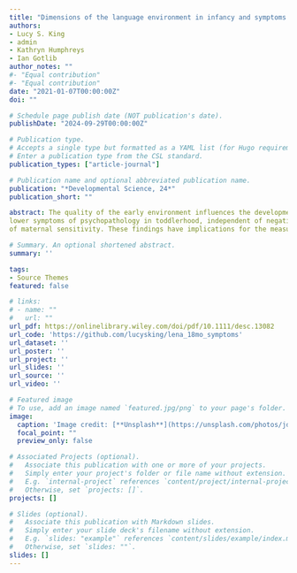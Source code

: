 ```yaml
---
title: "Dimensions of the language environment in infancy and symptoms of psychopathology in toddlerhood"
authors:
- Lucy S. King
- admin
- Kathryn Humphreys
- Ian Gotlib
author_notes: ""
#- "Equal contribution"
#- "Equal contribution"
date: "2021-01-07T00:00:00Z"
doi: ""

# Schedule page publish date (NOT publication's date).
publishDate: "2024-09-29T00:00:00Z"

# Publication type.
# Accepts a single type but formatted as a YAML list (for Hugo requirements).
# Enter a publication type from the CSL standard.
publication_types: ["article-journal"]

# Publication name and optional abbreviated publication name.
publication: "*Developmental Science, 24*"
publication_short: ""

abstract: The quality of the early environment influences the development of psychopathology. Children who are deprived of sufficient environmental enrichment in infancy may be at higher risk for developing symptoms of psychopathology in toddlerhood. In this study, we investigated the prospective association between naturalistic measures of adult language input obtained through passive monitoring of infants’ daily environments and emerging psychopathology in toddlerhood. In a sample of 100 mothers and their infants recruited from the community (mean age [range] = 6.73 [5–9] months), we used the Language ENvironment Analysis (LENA) system to measure multiple dimensions of infants’ language environments, including both the quantity and consistency of adult speech and conversational turns in infants’ daily lives as well as the quantity of infant vocalizations. Subsequently, during toddlerhood (mean age [range] = 18.29 [17–21] months), mothers reported on their children's symptoms of psychopathology. Infants who experienced more consistent adult speech and conversational turns had
lower symptoms of psychopathology in toddlerhood, independent of negative emotionality in infancy, maternal depressive symptoms, and laboratory-based measures
of maternal sensitivity. These findings have implications for the measurement of environmental factors that may confer risk and resilience to emerging psychopathology.

# Summary. An optional shortened abstract.
summary: ''

tags:
- Source Themes
featured: false

# links:
# - name: ""
#   url: ""
url_pdf: https://onlinelibrary.wiley.com/doi/pdf/10.1111/desc.13082 
url_code: 'https://github.com/lucysking/lena_18mo_symptoms'
url_dataset: ''
url_poster: ''
url_project: ''
url_slides: ''
url_source: ''
url_video: ''

# Featured image
# To use, add an image named `featured.jpg/png` to your page's folder. 
image:
  caption: 'Image credit: [**Unsplash**](https://unsplash.com/photos/jdD8gXaTZsc)'
  focal_point: ""
  preview_only: false

# Associated Projects (optional).
#   Associate this publication with one or more of your projects.
#   Simply enter your project's folder or file name without extension.
#   E.g. `internal-project` references `content/project/internal-project/index.md`.
#   Otherwise, set `projects: []`.
projects: []

# Slides (optional).
#   Associate this publication with Markdown slides.
#   Simply enter your slide deck's filename without extension.
#   E.g. `slides: "example"` references `content/slides/example/index.md`.
#   Otherwise, set `slides: ""`.
slides: []
---
```


<!-- {{% callout note %}}
Click the *Cite* button above to demo the feature to enable visitors to import publication metadata into their reference management software.
{{% /callout %}}

{{% callout note %}}
Create your slides in Markdown - click the *Slides* button to check out the example.
{{% /callout %}} -->
